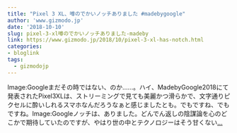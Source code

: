 ```yaml
---
title: "Pixel 3 XL、噂のでかいノッチありました #madebygoogle"
author: 'www.gizmodo.jp'
date: '2018-10-10'
slug: pixel-3-xl噂のでかいノッチありました-madeby
link: https://www.gizmodo.jp/2018/10/pixel-3-xl-has-notch.html
categories:
- bloglink
tags:
  - gizmodojp
---
```


Image:Googleまだその時ではない、のか……。ハイ、MadebyGoogle2018にて発表されたPixel3XLは、ストリーミングで見ても美麗かつ滑らかで、文字通りピクセルに酔いしれるスマホなんだろうなぁと感じましたとも。でもですね、でもですね。Image:Googleノッチは、ありました。どんでん返しの陰謀論を心のどこかで期待していたのですが、やはり世の中とテクノロジーはそう甘くない[... <i class="fas fa-external-link-alt"></i>](https://www.gizmodo.jp/2018/10/pixel-3-xl-has-notch.html)

